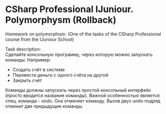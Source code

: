 # CSharp Professional IJuniour. Polymorphysm (Rollback)
Homework on polymorphism. (One of the tasks of the CSharp Professional course from the IJuniour School)

Task description:\
Сделайте консольную программу, через которую можно запускать команды. Например:
- Создать счёт в системе
- Перевести деньги с одного счёта на другой
- Закрыть счёт

Команды должны запускать через простой консольный интерфейс (просто вводится название команды).
Важной особенностью является спец. команда - undo. Она отменяет команду. Вызов двух undo подряд отменит две предыдущие команды.
